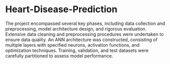 # Heart-Disease-Prediction
The project encompassed several key phases, including data collection and preprocessing, model architecture design, and rigorous evaluation. Extensive data cleaning and preprocessing procedures were undertaken to ensure data quality. An ANN architecture was constructed, consisting of multiple layers with specified neurons, activation functions, and optimization techniques. Training, validation, and test datasets were carefully partitioned to assess model performance.
